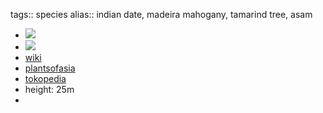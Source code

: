 tags:: species
alias:: indian date, madeira mahogany, tamarind tree, asam

- ![](https://peach-geographical-bat-397.mypinata.cloud/ipfs/QmRb7gVVREdKYUS6JeuyPwCSxypx7G2PWoTRhTAs2Uj3UH)
- ![](https://peach-geographical-bat-397.mypinata.cloud/ipfs/QmYfCzhLymzquQpknjmboeVj83qCpYNWSLB9d8PKP1fbtD)
- [wiki](https://en.wikipedia.org/wiki/Tamarind)
- [plantsofasia](http://www.plantsofasia.com/index/tamarindus/0-126)
- [tokopedia](https://www.tokopedia.com/mega-flora-bdg/tanaman-asam-jawa-bibit-buah-asem-tamarindus-indica?extParam=ivf%3Dfalse%26src%3Dsearch)
- height: 25m
-